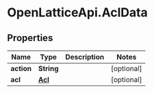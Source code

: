 # OpenLatticeApi.AclData

## Properties
Name | Type | Description | Notes
------------ | ------------- | ------------- | -------------
**action** | **String** |  | [optional] 
**acl** | [**Acl**](Acl.md) |  | [optional] 


